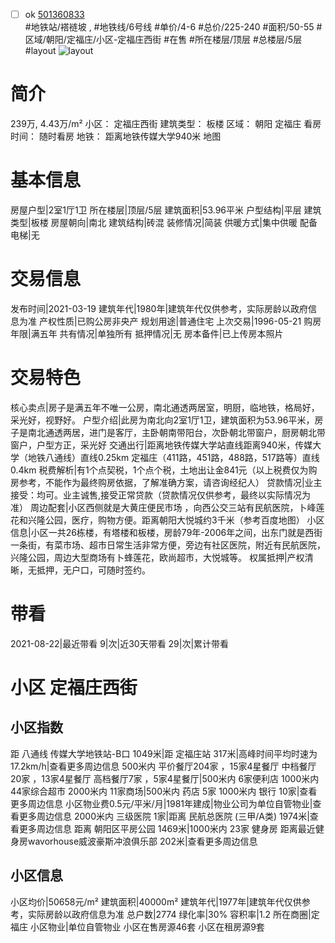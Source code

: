 - [ ] ok [501360833](https://bj.5i5j.com/ershoufang/501360833.html)  
 #地铁站/褡裢坡 ,  #地铁线/6号线
#单价/4-6 #总价/225-240 #面积/50-55   #区域/朝阳/定福庄/小区-定福庄西街 #在售 #所在楼层/顶层 #总楼层/5层 #layout 
![layout](http://image2a.5i5j.com/bdir/layout/164280.jpg_P5.jpg) 
# 简介 
 239万,  4.43万/m² 
小区： 定福庄西街
建筑类型： 板楼
区域： 朝阳 定福庄
看房时间： 随时看房
地铁： 距离地铁传媒大学940米 地图
# 基本信息 
 房屋户型|2室1厅1卫
所在楼层|顶层/5层
建筑面积|53.96平米
户型结构|平层
建筑类型|板楼
房屋朝向|南北
建筑结构|砖混
装修情况|简装
供暖方式|集中供暖
配备电梯|无
# 交易信息 
 发布时间|2021-03-19
建筑年代|1980年|建筑年代仅供参考，实际房龄以政府信息为准
产权性质|已购公房非央产
规划用途|普通住宅
上次交易|1996-05-21
购房年限|满五年
共有情况|单独所有
抵押情况|无
房本备件|已上传房本照片
# 交易特色 
 核心卖点|房子是满五年不唯一公房，南北通透两居室，明厨，临地铁，格局好，采光好，视野好。
户型介绍|此房为南北向2室1厅1卫，建筑面积为53.96平米，房子是南北通透两居，进门是客厅，主卧朝南带阳台，次卧朝北带窗户，厨房朝北带窗户，户型方正，采光好
交通出行|距离地铁传媒大学站直线距离940米，传媒大学（地铁八通线）直线0.25km
定福庄（411路，451路，488路，517路等）直线0.4km
税费解析|有1个点契税，1个点个税，土地出让金841元（以上税费仅为购房参考，不能作为最终购房依据，了解准确方案，请咨询经纪人）
贷款情况|业主接受：均可。业主诚售,接受正常贷款（贷款情况仅供参考，最终以实际情况为准）
周边配套|小区西侧就是大黄庄便民市场 ，向西公交三站有民航医院，卜峰莲花和兴隆公园，医疗，购物方便。距离朝阳大悦城约3千米（参考百度地图）
小区信息|小区一共26栋楼，有塔楼和板楼，房龄79年-2006年之间，出东门就是西街一条街，有菜市场、超市日常生活非常方便，旁边有社区医院，附近有民航医院，兴隆公园，周边大型商场有卜蜂莲花，欧尚超市，大悦城等。
权属抵押|产权清晰，无抵押，无户口，可随时签约。
# 带看 
 2021-08-22|最近带看	 9|次|近30天带看	 29|次|累计带看
# 小区 定福庄西街
## 小区指数 
 距 八通线 传媒大学地铁站-B口 1049米|距 定福庄站 317米|高峰时间平均时速为17.2km/h|查看更多周边信息
500米内 平价餐厅204家 ，15家4星餐厅
中档餐厅20家 ，13家4星餐厅
高档餐厅7家 ，5家4星餐厅|500米内 6家便利店
1000米内 44家综合超市
2000米内 11家商场|500米内 药店 5家
1000米内 银行 10家|查看更多周边信息
小区物业费0.5元/平米/月|1981年建成|物业公司为单位自管物业|查看更多周边信息
2000米内 三级医院 1家|距离 民航总医院 (三甲/A类) 1974米|查看更多周边信息
距离 朝阳区平房公园 1469米|1000米内 23家 健身房
距离最近健身房wavorhouse威波豪斯冲浪俱乐部 202米|查看更多周边信息
## 小区信息 
 小区均价|50658元/m²
建筑面积|40000m²
建筑年代|1977年|建筑年代仅供参考，实际房龄以政府信息为准
总户数|2774
绿化率|30%
容积率|1.2
所在商圈|定福庄
小区物业|单位自管物业
小区在售房源46套
小区在租房源9套
